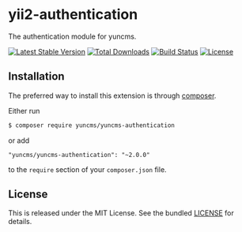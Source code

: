 # yii2-authentication

The authentication module for yuncms.

[![Latest Stable Version](https://poser.pugx.org/yuncms/yuncms-authentication/v/stable.png)](https://packagist.org/packages/yuncms/yuncms-authentication)
[![Total Downloads](https://poser.pugx.org/yuncms/yuncms-authentication/downloads.png)](https://packagist.org/packages/yuncms/yuncms-authentication)
[![Build Status](https://img.shields.io/travis/yiisoft/yuncms-authentication.svg)](http://travis-ci.org/yuncms/yuncms-authentication)
[![License](https://poser.pugx.org/yuncms/yuncms-authentication/license.svg)](https://packagist.org/packages/yuncms/yuncms-authentication)

## Installation

The preferred way to install this extension is through [composer](http://getcomposer.org/download/).

Either run

```bash
$ composer require yuncms/yuncms-authentication
```

or add

```
"yuncms/yuncms-authentication": "~2.0.0"
```

to the `require` section of your `composer.json` file.

## License

This is released under the MIT License. See the bundled [LICENSE](LICENSE.md)
for details.